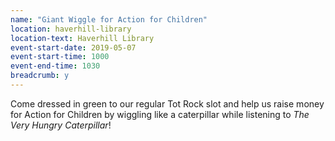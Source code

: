 ```yaml
---
name: "Giant Wiggle for Action for Children"
location: haverhill-library
location-text: Haverhill Library
event-start-date: 2019-05-07
event-start-time: 1000
event-end-time: 1030
breadcrumb: y
---
```


Come dressed in green to our regular Tot Rock slot and help us raise money for Action for Children by wiggling like a caterpillar while listening to <cite>The Very Hungry Caterpillar</cite>!
